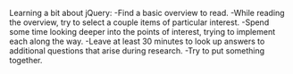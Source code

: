 Learning a bit about jQuery:
-Find a basic overview to read.
-While reading the overview, try to select a couple items of particular interest.
-Spend some time looking deeper into the points of interest, trying to implement each along the way.
-Leave at least 30 minutes to look up answers to additional questions that arise during research.
-Try to put something together. 